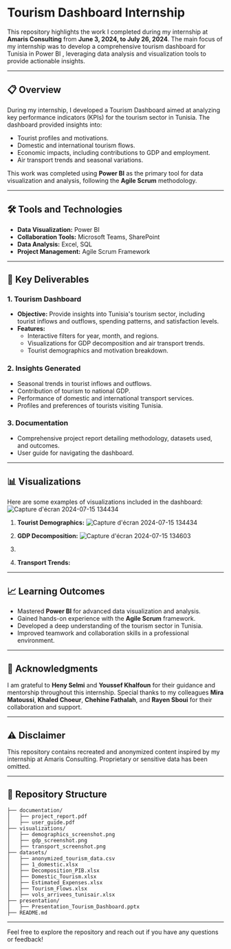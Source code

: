 
# Tourism Dashboard Internship

This repository highlights the work I completed during my internship at **Amaris Consulting** from **June 3, 2024, to July 26, 2024**. The main focus of my internship was to develop a comprehensive tourism dashboard for Tunisia in Power BI , leveraging data analysis and visualization tools to provide actionable insights.

---

## 📋 **Overview**

During my internship, I developed a Tourism Dashboard aimed at analyzing key performance indicators (KPIs) for the tourism sector in Tunisia. The dashboard provided insights into:

- Tourist profiles and motivations.
- Domestic and international tourism flows.
- Economic impacts, including contributions to GDP and employment.
- Air transport trends and seasonal variations.

This work was completed using **Power BI** as the primary tool for data visualization and analysis, following the **Agile Scrum** methodology.

---

## 🛠 **Tools and Technologies**

- **Data Visualization:** Power BI
- **Collaboration Tools:** Microsoft Teams, SharePoint
- **Data Analysis:** Excel, SQL
- **Project Management:** Agile Scrum Framework

---

## 🚀 **Key Deliverables**

### 1. **Tourism Dashboard**
- **Objective:** Provide insights into Tunisia's tourism sector, including tourist inflows and outflows, spending patterns, and satisfaction levels.
- **Features:**
  - Interactive filters for year, month, and regions.
  - Visualizations for GDP decomposition and air transport trends.
  - Tourist demographics and motivation breakdown.

### 2. **Insights Generated**
- Seasonal trends in tourist inflows and outflows.
- Contribution of tourism to national GDP.
- Performance of domestic and international transport services.
- Profiles and preferences of tourists visiting Tunisia.

### 3. **Documentation**
- Comprehensive project report detailing methodology, datasets used, and outcomes.
- User guide for navigating the dashboard.

---

## 📊 **Visualizations**

Here are some examples of visualizations included in the dashboard:
![Capture d'écran 2024-07-15 134434](https://github.com/user-attachments/assets/1745d8e7-64ed-4a6e-a20b-8f9ad7baa0b4)

1. **Tourist Demographics:**
![Capture d'écran 2024-07-15 134434](https://github.com/user-attachments/assets/acd0af0c-3cdc-453e-80c3-1775ef237f72)

2. **GDP Decomposition:**
![Capture d'écran 2024-07-15 134603](https://github.com/user-attachments/assets/4ed8445f-eca3-46bd-b682-9f4af1685b98)

4. 

5. **Transport Trends:**


---

## 📈 **Learning Outcomes**

- Mastered **Power BI** for advanced data visualization and analysis.
- Gained hands-on experience with the **Agile Scrum** framework.
- Developed a deep understanding of the tourism sector in Tunisia.
- Improved teamwork and collaboration skills in a professional environment.

---

## 📝 **Acknowledgments**

I am grateful to **Heny Selmi** and **Youssef Khalfoun** for their guidance and mentorship throughout this internship. Special thanks to my colleagues **Mira Matoussi**, **Khaled Choeur**, **Chehine Fathalah**, and **Rayen Sboui** for their collaboration and support.

---

## ⚠️ **Disclaimer**

This repository contains recreated and anonymized content inspired by my internship at Amaris Consulting. Proprietary or sensitive data has been omitted.

---

## 📂 **Repository Structure**

```plaintext
├── documentation/
│   ├── project_report.pdf
│   ├── user_guide.pdf
├── visualizations/
│   ├── demographics_screenshot.png
│   ├── gdp_screenshot.png
│   ├── transport_screenshot.png
├── datasets/
│   ├── anonymized_tourism_data.csv
│   ├── 1_domestic.xlsx
│   ├── Decomposition_PIB.xlsx
│   ├── Domestic_Tourism.xlsx
│   ├── Estimated_Expenses.xlsx
│   ├── Tourism_Flows.xlsx
│   ├── vols_arrivees_tunisair.xlsx
├── presentation/
│   ├── Presentation_Tourism_Dashboard.pptx
├── README.md
```

---

Feel free to explore the repository and reach out if you have any questions or feedback!
